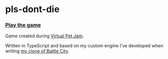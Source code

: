 # pls-dont-die

### [Play the game](https://dogballs.github.io/pls-dont-die/)

Game created during [Virtual Pet Jam](https://itch.io/jam/virtual-pet-jam).

Written in TypeScript and based on my custom engine I've developed when writing [my clone of Battle City](https://github.com/dogballs/cattle-bity).
